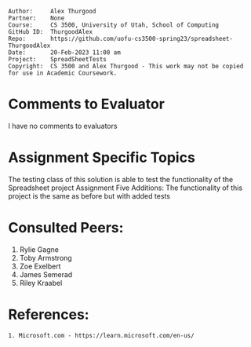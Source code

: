 ﻿```
Author:     Alex Thurgood
Partner:    None
Course:     CS 3500, University of Utah, School of Computing
GitHub ID:  ThurgoodAlex
Repo:       https://github.com/uofu-cs3500-spring23/spreadsheet-ThurgoodAlex
Date:       20-Feb-2023 11:00 am
Project:    SpreadSheetTests
Copyright:  CS 3500 and Alex Thurgood - This work may not be copied for use in Academic Coursework.
```

# Comments to Evaluator

I have no comments to evaluators

# Assignment Specific Topics

The testing class of this solution is able to test the functionality of the Spreadsheet project 
	Assignment Five Additions:
		The functionality of this project is the same as before but with added tests

# Consulted Peers:

1. Rylie Gagne
2. Toby Armstrong
3. Zoe Exelbert
4. James Semerad
5. Riley Kraabel

# References:

	1. Microsoft.com - https://learn.microsoft.com/en-us/